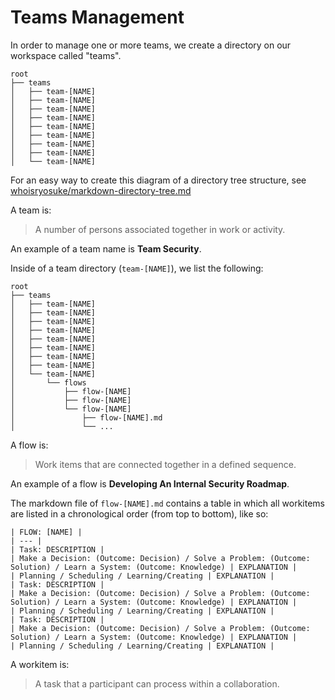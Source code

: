# Teams Management

In order to manage one or more teams, we create a directory on our workspace called "teams".

```
root
├── teams
│   ├── team-[NAME]
│   ├── team-[NAME]
│   ├── team-[NAME]
│   ├── team-[NAME]
│   ├── team-[NAME]
│   ├── team-[NAME]
│   ├── team-[NAME]
│   ├── team-[NAME]
│   └── team-[NAME]
```

For an easy way to create this diagram of a directory tree structure, see [whoisryosuke/markdown-directory-tree.md](https://gist.github.com/whoisryosuke/813186b07e6c9e4d23593041827a6530)

A team is:

> A number of persons associated together in work or activity.

An example of a team name is **Team Security**.

Inside of a team directory (```team-[NAME]```), we list the following:

```
root
├── teams
│   ├── team-[NAME]
│   ├── team-[NAME]
│   ├── team-[NAME]
│   ├── team-[NAME]
│   ├── team-[NAME]
│   ├── team-[NAME]
│   ├── team-[NAME]
│   ├── team-[NAME]
│   └── team-[NAME]
│       └── flows
│           ├── flow-[NAME]
│           ├── flow-[NAME]
│           └── flow-[NAME]
│               ├── flow-[NAME].md
│               └── ...
```

A flow is: 

> Work items that are connected together in a defined sequence. 

An example of a flow is **Developing An Internal Security Roadmap**.

The markdown file of ```flow-[NAME].md``` contains a table in which all workitems are listed in a chronological order (from top to bottom), like so:

```
| FLOW: [NAME] |
| --- |
| Task: DESCRIPTION |
| Make a Decision: (Outcome: Decision) / Solve a Problem: (Outcome: Solution) / Learn a System: (Outcome: Knowledge) | EXPLANATION |
| Planning / Scheduling / Learning/Creating | EXPLANATION |
| Task: DESCRIPTION |
| Make a Decision: (Outcome: Decision) / Solve a Problem: (Outcome: Solution) / Learn a System: (Outcome: Knowledge) | EXPLANATION |
| Planning / Scheduling / Learning/Creating | EXPLANATION |
| Task: DESCRIPTION |
| Make a Decision: (Outcome: Decision) / Solve a Problem: (Outcome: Solution) / Learn a System: (Outcome: Knowledge) | EXPLANATION |
| Planning / Scheduling / Learning/Creating | EXPLANATION |
```

A workitem is:

> A task that a participant can process within a collaboration.

